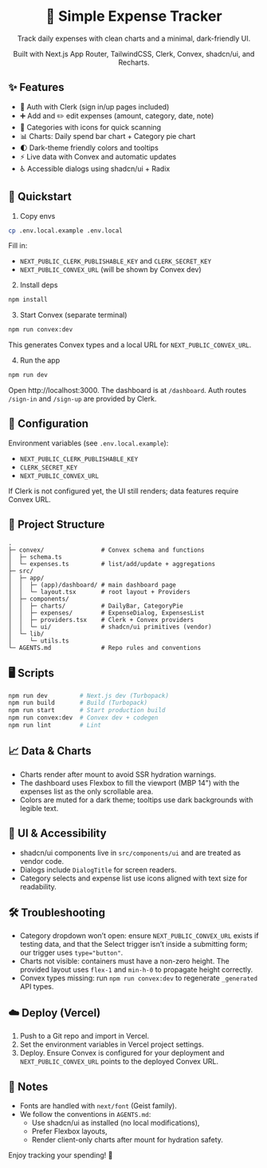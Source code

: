 <div align="center">

# 💸 Simple Expense Tracker

Track daily expenses with clean charts and a minimal, dark-friendly UI.

Built with Next.js App Router, TailwindCSS, Clerk, Convex, shadcn/ui, and Recharts.

</div>

## ✨ Features

- 🔐 Auth with Clerk (sign in/up pages included)
- ➕ Add and ✏️ edit expenses (amount, category, date, note)
- 🧭 Categories with icons for quick scanning
- 📊 Charts: Daily spend bar chart + Category pie chart
- 🌓 Dark-theme friendly colors and tooltips
- ⚡ Live data with Convex and automatic updates
- ♿ Accessible dialogs using shadcn/ui + Radix

## 🚀 Quickstart

1) Copy envs

```bash
cp .env.local.example .env.local
```

Fill in:
- `NEXT_PUBLIC_CLERK_PUBLISHABLE_KEY` and `CLERK_SECRET_KEY`
- `NEXT_PUBLIC_CONVEX_URL` (will be shown by Convex dev)

2) Install deps

```bash
npm install
```

3) Start Convex (separate terminal)

```bash
npm run convex:dev
```

This generates Convex types and a local URL for `NEXT_PUBLIC_CONVEX_URL`.

4) Run the app

```bash
npm run dev
```

Open http://localhost:3000. The dashboard is at `/dashboard`. Auth routes `/sign-in` and `/sign-up` are provided by Clerk.

## 🔧 Configuration

Environment variables (see `.env.local.example`):

- `NEXT_PUBLIC_CLERK_PUBLISHABLE_KEY`
- `CLERK_SECRET_KEY`
- `NEXT_PUBLIC_CONVEX_URL`

If Clerk is not configured yet, the UI still renders; data features require Convex URL.

## 🧱 Project Structure

```
.
├─ convex/                # Convex schema and functions
│  ├─ schema.ts
│  └─ expenses.ts         # list/add/update + aggregations
├─ src/
│  ├─ app/
│  │  ├─ (app)/dashboard/ # main dashboard page
│  │  └─ layout.tsx       # root layout + Providers
│  ├─ components/
│  │  ├─ charts/          # DailyBar, CategoryPie
│  │  ├─ expenses/        # ExpenseDialog, ExpensesList
│  │  ├─ providers.tsx    # Clerk + Convex providers
│  │  └─ ui/              # shadcn/ui primitives (vendor)
│  └─ lib/
│     └─ utils.ts
└─ AGENTS.md              # Repo rules and conventions
```

## 🖥️ Scripts

```bash
npm run dev         # Next.js dev (Turbopack)
npm run build       # Build (Turbopack)
npm run start       # Start production build
npm run convex:dev  # Convex dev + codegen
npm run lint        # Lint
```

## 📈 Data & Charts

- Charts render after mount to avoid SSR hydration warnings.
- The dashboard uses Flexbox to fill the viewport (MBP 14") with the expenses list as the only scrollable area.
- Colors are muted for a dark theme; tooltips use dark backgrounds with legible text.

## 🧭 UI & Accessibility

- shadcn/ui components live in `src/components/ui` and are treated as vendor code.
- Dialogs include `DialogTitle` for screen readers.
- Category selects and expense list use icons aligned with text size for readability.

## 🛠️ Troubleshooting

- Category dropdown won’t open: ensure `NEXT_PUBLIC_CONVEX_URL` exists if testing data, and that the Select trigger isn’t inside a submitting form; our trigger uses `type="button"`.
- Charts not visible: containers must have a non-zero height. The provided layout uses `flex-1` and `min-h-0` to propagate height correctly.
- Convex types missing: run `npm run convex:dev` to regenerate `_generated` API types.

## ☁️ Deploy (Vercel)

1) Push to a Git repo and import in Vercel.
2) Set the environment variables in Vercel project settings.
3) Deploy. Ensure Convex is configured for your deployment and `NEXT_PUBLIC_CONVEX_URL` points to the deployed Convex URL.

## 📜 Notes

- Fonts are handled with `next/font` (Geist family).
- We follow the conventions in `AGENTS.md`:
  - Use shadcn/ui as installed (no local modifications),
  - Prefer Flexbox layouts,
  - Render client-only charts after mount for hydration safety.

Enjoy tracking your spending! 💚
